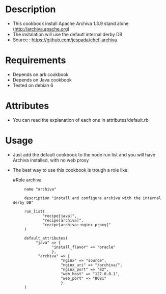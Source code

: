 Description
===========
- This cookbook install Apache Archiva 1.3.9 stand alone (http://archiva.apache.org)
- The instalation will use the defautl internal derby DB
- Source : https://github.com/jespada/chef-archiva

Requirements
============
- Depends on ark cookbook
- Depends on Java cookbook
- Tested on debian 6

Attributes
==========
- You can read the explanation of each one in attributes/default.rb


Usage
=====
- Just add the default cookbook to the node run list and you will have Archiva installed, with no web proxy
- The best way to use this cookbook is trough a role like:

  #Role archiva


           name "archiva"

           description "install and configure archiva with the internal derby DB"

           run_list(
                   "recipe[java]",
                   "recipe[archiva]",
                   "recipe[archiva::nginx_proxy]"
           )

           default_attributes(
                "java" => {
                       "install_flavor" => "oracle"
                       },
                 "archiva" => {
                           "nginx" => "source",
                           "nginx_uri" => "/archiva/",
                           "nginx_port" => "82",
                           "web_host" => "127.0.0.1",
                           "web_port" => "8081"
                           }
           )
